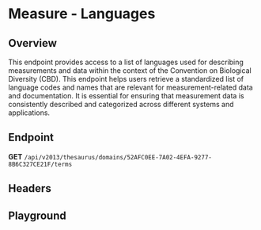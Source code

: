 <script setup>
import "../../../style.css"
import SwaggerUI from "../../../swagger/view/SwaggerUI.vue"
import swaggerJson from "../../../swagger/json/thesaurus/measure/languages.json";

const swaggerSpecs = [
  { json:swaggerJson, protected: false },
]
</script>

# Measure - Languages

## Overview

This endpoint provides access to a list of languages used for describing measurements and data within the context of the Convention on Biological Diversity (CBD). This endpoint helps users retrieve a standardized list of language codes and names that are relevant for measurement-related data and documentation. It is essential for ensuring that measurement data is consistently described and categorized across different systems and applications.


## Endpoint

**GET** `/api/v2013/thesaurus/domains/52AFC0EE-7A02-4EFA-9277-8B6C327CE21F/terms`

## Headers
<!--@include: ../../../components/common/header/accept.md-->

## Playground

<SwaggerUI :swaggerSpecs="swaggerSpecs" />